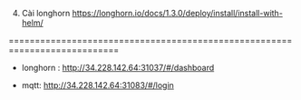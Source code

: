 4. Cài longhorn
https://longhorn.io/docs/1.3.0/deploy/install/install-with-helm/

===========================================================================


- longhorn : http://34.228.142.64:31037/#/dashboard

- mqtt: http://34.228.142.64:31083/#/login
